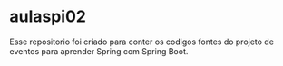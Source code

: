 # aulaspi02

Esse repositorio foi criado para conter os codigos fontes do projeto de eventos para aprender Spring com Spring Boot.
